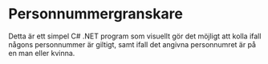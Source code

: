 # Personnummergranskare
Detta är ett simpel C# .NET program som visuellt gör det möjligt att kolla ifall någons personnummer är giltigt, samt ifall det angivna personnumret är på en man eller kvinna.
